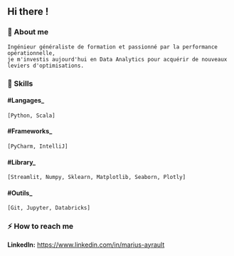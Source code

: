 ## Hi there !

### 🌱 About me
    Ingénieur généraliste de formation et passionné par la performance opérationnelle,
    je m'investis aujourd'hui en Data Analytics pour acquérir de nouveaux leviers d'optimisations. 

### 🔧 Skills
#### #Langages_
    [Python, Scala]

#### #Frameworks_ 
    [PyCharm, IntelliJ]  

#### #Library_
    [Streamlit, Numpy, Sklearn, Matplotlib, Seaborn, Plotly]  

#### #Outils_ 
    [Git, Jupyter, Databricks]

### ⚡ How to reach me
**LinkedIn:** https://www.linkedin.com/in/marius-ayrault



